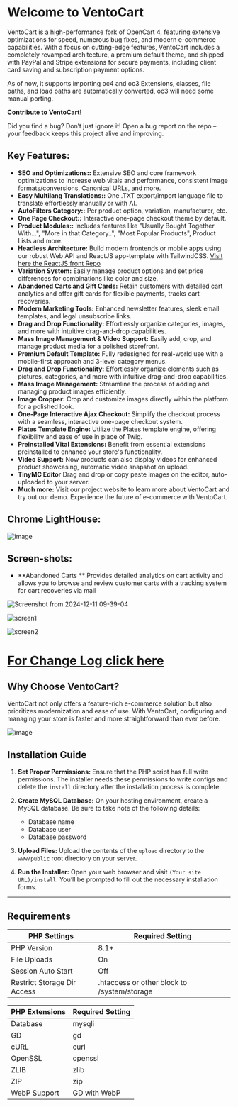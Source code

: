 # Welcome to VentoCart
 
VentoCart is a high-performance fork of OpenCart 4, featuring extensive optimizations for speed, numerous bug fixes, 
and modern e-commerce capabilities. With a focus on cutting-edge features, VentoCart includes a completely revamped 
architecture, a premium default theme, and shipped with PayPal and Stripe extensions for secure payments, including client card saving 
and subscription payment options.

As of now, it supports importing oc4 and oc3 Extensions, classes, file paths, and load paths are automatically converted, oc3 will need some manual porting.
 
**Contribute to VentoCart!**

Did you find a bug? Don’t just ignore it! Open a bug report on the repo – your feedback keeps this project alive and improving.
 
## Key Features:
- **SEO and Optimizations::**  Extensive SEO and core framework optimizations to increase web vitals and performance, consistent image formats/conversions, Canonical URLs, and more.
- **Easy Multilang Translations::** One .TXT export/import language file to translate effortlessly manually or with AI.
- **AutoFilters Category::** Per product option, variation, manufacturer, etc.
- **One Page Checkout::** Interactive one-page checkout theme by default.
- **Product Modules::** Includes features like "Usually Bought Together With...", "More in that Category..", "Most Popular Products", Product Lists and more.
- **Headless Architecture:** Build modern frontends or mobile apps using our robust Web API and ReactJS app-template with TailwindCSS. [Visit here the ReactJS front Repo](https://github.com/captainerd/ReactVento)
- **Variation System:** Easily manage product options and set price differences for combinations like color and size.
- **Abandoned Carts and Gift Cards:** Retain customers with detailed cart analytics and offer gift cards for flexible payments, tracks cart recoveries.
- **Modern Marketing Tools:** Enhanced newsletter features, sleek email templates, and legal unsubscribe links.
- **Drag and Drop Functionality:** Effortlessly organize categories, images, and more with intuitive drag-and-drop capabilities.
- **Mass Image Management & Video Support:** Easily add, crop, and manage product media for a polished storefront.
- **Premium Default Template:** Fully redesigned for real-world use with a mobile-first approach and 3-level category menus.
- **Drag and Drop Functionality:** Effortlessly organize elements such as pictures, categories, and more with intuitive drag-and-drop capabilities.
- **Mass Image Management:** Streamline the process of adding and managing product images efficiently.
- **Image Cropper:** Crop and customize images directly within the platform for a polished look.
- **One-Page Interactive Ajax Checkout:** Simplify the checkout process with a seamless, interactive one-page checkout system.
- **Plates Template Engine:** Utilize the Plates template engine, offering flexibility and ease of use in place of Twig.
- **Preinstalled Vital Extensions:** Benefit from essential extensions preinstalled to enhance your store's functionality.
- **Video Support:** Now products can also display videos for enhanced product showcasing, automatic video snapshot on upload.
- **TinyMC Editor** Drag and drop or copy paste images on the editor, auto-uploaded to your server.
- **Much more:** Visit our project website to learn more about VentoCart and try out our demo. Experience the future of e-commerce with VentoCart.

## Chrome LightHouse:
![image](https://github.com/user-attachments/assets/46187546-caf6-4c7a-ba04-19399a6204f0)


## Screen-shots:

- **Abandoned Carts ** Provides detailed analytics on cart activity and allows you to browse and review customer carts with a tracking system for cart recoveries via mail

![Screenshot from 2024-12-11 09-39-04](https://github.com/user-attachments/assets/d9832de9-b4a4-4ac0-a244-f8d716a8d43f)


![screen1](https://github.com/captainerd/VentoCart/assets/58100748/a8b1eb21-3e8a-4107-82ff-9936cc0cc0f0)


![screen2](https://github.com/captainerd/VentoCart/assets/58100748/c2f19fde-eef2-42ac-aa33-aa359de6c86f)


# [For Change Log click here](https://github.com/captainerd/VentoCart/blob/main/changelog.md)

## Why Choose VentoCart?

VentoCart not only offers a feature-rich e-commerce solution but also prioritizes modernization and ease of use. With VentoCart, configuring and managing your store is faster and more straightforward than ever before.

 
![image](https://github.com/captainerd/VentoCart/assets/58100748/e37c7923-4d03-496c-b40c-27587ada0645)



## Installation Guide

1. **Set Proper Permissions:**
   Ensure that the PHP script has full write permissions. The installer needs these permissions to write configs and delete the `install` directory after the installation process is complete.

2. **Create MySQL Database:**
   On your hosting environment, create a MySQL database. Be sure to take note of the following details:
   - Database name
   - Database user
   - Database password

3. **Upload Files:**
   Upload the contents of the `upload` directory to the `www/public` root directory on your server.

4. **Run the Installer:**
   Open your web browser and visit `(Your site URL)/install`. You’ll be prompted to fill out the necessary installation forms.

---
 
## Requirements


| PHP Settings               | Required Setting |
|---------------------------|------------------|
| PHP Version               | 8.1+             |
| File Uploads              | On               |
| Session Auto Start        | Off              |
| Restrict Storage Dir Access | .htaccess or other block to /system/storage               |

| PHP Extensions            | Required Setting |
|---------------------------|------------------|
| Database                  | mysqli           |
| GD                        | gd               |
| cURL                      | curl             |
| OpenSSL                   | openssl          |
| ZLIB                      | zlib             |
| ZIP                       | zip              |
| WebP Support              | GD with WebP             |

